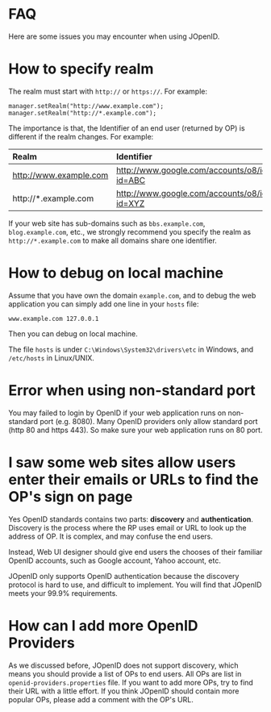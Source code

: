 # FAQ #

Here are some issues you may encounter when using JOpenID.

# How to specify realm #

The realm must start with `http://` or `https://`. For example:

```
manager.setRealm("http://www.example.com");
manager.setRealm("http://*.example.com");
```

The importance is that, the Identifier of an end user (returned by OP) is different if the realm changes. For example:

| **Realm** | **Identifier** |
|:----------|:---------------|
| http://www.example.com | http://www.google.com/accounts/o8/id?id=ABC |
| http://*.example.com | http://www.google.com/accounts/o8/id?id=XYZ |

If your web site has sub-domains such as `bbs.example.com`, `blog.example.com`, etc., we
strongly recommend you specify the realm as `http://*.example.com` to make all domains share one identifier.

# How to debug on local machine #

Assume that you have own the domain `example.com`, and to debug the web application you can simply add one line in your `hosts` file:

```
www.example.com 127.0.0.1
```

Then you can debug on local machine.

The file `hosts` is under `C:\Windows\System32\drivers\etc` in Windows, and `/etc/hosts` in Linux/UNIX.

# Error when using non-standard port #

You may failed to login by OpenID if your web application runs on non-standard port (e.g. 8080). Many OpenID providers only allow standard port (http 80 and https 443). So make sure your web application runs on 80 port.

# I saw some web sites allow users enter their emails or URLs to find the OP's sign on page #

Yes OpenID standards contains two parts: **discovery** and **authentication**. Discovery is the process where the RP uses email or URL to look up the address of OP.
It is complex, and may confuse the end users.

Instead, Web UI designer should give end users the chooses of their familiar OpenID accounts, such as Google account, Yahoo account, etc.

JOpenID only supports OpenID authentication because the discovery protocol is hard to use, and difficult to implement. You will find that JOpenID meets your 99.9% requirements.

# How can I add more OpenID Providers #

As we discussed before, JOpenID does not support discovery, which means you should provide a list of OPs to end users.
All OPs are list in `openid-providers.properties` file. If you want to add more OPs, try to find their URL with a little effort.
If you think JOpenID should contain more popular OPs, please add a comment with the OP's URL.